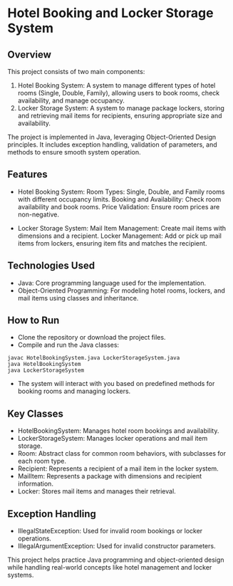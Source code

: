 # Hotel Booking and Locker Storage System

## Overview

This project consists of two main components:

1. Hotel Booking System: A system to manage different types of hotel rooms (Single, Double, Family), allowing users to book rooms, check availability, and manage occupancy.
2. Locker Storage System: A system to manage package lockers, storing and retrieving mail items for recipients, ensuring appropriate size and availability.

The project is implemented in Java, leveraging Object-Oriented Design principles. It includes exception handling, validation of parameters, and methods to ensure smooth system operation.

## Features

- Hotel Booking System:
    Room Types: Single, Double, and Family rooms with different occupancy limits.
    Booking and Availability: Check room availability and book rooms.
    Price Validation: Ensure room prices are non-negative.

- Locker Storage System:
    Mail Item Management: Create mail items with dimensions and a recipient.
    Locker Management: Add or pick up mail items from lockers, ensuring item fits and matches the recipient.

## Technologies Used

- Java: Core programming language used for the implementation.
- Object-Oriented Programming: For modeling hotel rooms, lockers, and mail items using classes and inheritance.

## How to Run

- Clone the repository or download the project files.
- Compile and run the Java classes:
```
javac HotelBookingSystem.java LockerStorageSystem.java
java HotelBookingSystem
java LockerStorageSystem
```
- The system will interact with you based on predefined methods for booking rooms and managing lockers.

## Key Classes

- HotelBookingSystem: Manages hotel room bookings and availability.
- LockerStorageSystem: Manages locker operations and mail item storage.
- Room: Abstract class for common room behaviors, with subclasses for each room type.
- Recipient: Represents a recipient of a mail item in the locker system.
- MailItem: Represents a package with dimensions and recipient information.
- Locker: Stores mail items and manages their retrieval.

## Exception Handling

- IllegalStateException: Used for invalid room bookings or locker operations.
- IllegalArgumentException: Used for invalid constructor parameters.

This project helps practice Java programming and object-oriented design while handling real-world concepts like hotel management and locker systems.